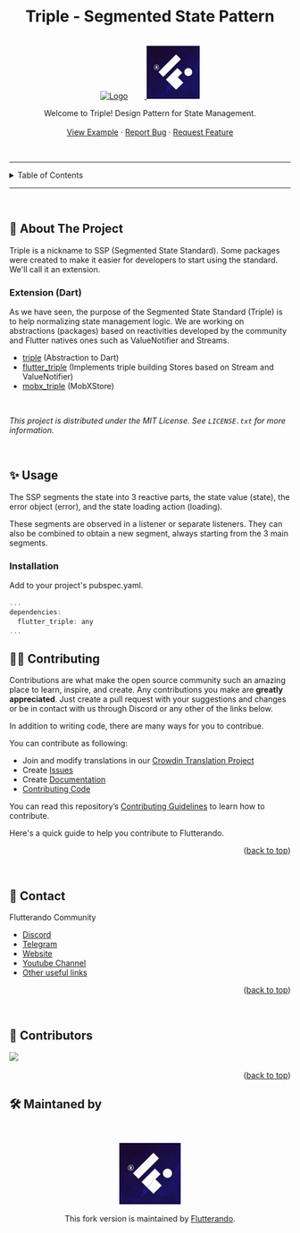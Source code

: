 <a name="readme-top"></a>

<!--
*** This template was base on othneildrew's Best-README-Template. If you have a suggestion that would make this better, please fork the repo and create a pull request if it's for the template as whole. 

If it's for the Flutterando version of the template just send a message to us (our contacts are below)

*** Don't forget to give his project a star, he deserves it!
*** Thanks for your support! 
-->


  <h1 align="center">Triple - Segmented State Pattern</h1>


<!-- PROJECT LOGO -->
<br />
<div align="center">
  <a href="https://github.com/othneildrew/Best-README-Template">
    <img src="https://raw.githubusercontent.com/Flutterando/triple_pattern/master/doc/static/img/docusaurus.png" alt="Logo" width="80" style=" padding-right: 30px;">
  </a>
  <a href="https://github.com/Flutterando/README-Template/">
    <img src="https://raw.githubusercontent.com/Flutterando/README-Template/master/readme_assets/logo-flutterando.png" alt="Logo" width="95">
  </a>

  <br />
  <p align="center">
    Welcome to Triple!
    Design Pattern for State Management. 
    <br>
    <br>
    <a href="https://triple.flutterando.com.br">View Example</a>
    ·
    <a href="https://github.com/Flutterando/triple_pattern/issues">Report Bug</a>
    ·
    <a href="https://github.com/Flutterando/triple_pattern/pulls">Request Feature</a>
  </p>
</div>

<br>

---


<!-- TABLE OF CONTENTS -->
<details>
  <summary>Table of Contents</summary>
  <ol>
    <li><a href="#about-the-project">About The Project</a></li>
    <li><a href="#contributing">Contributing</a></li>
    <li><a href="#license">License</a></li>
    <li><a href="#contact">Contact</a></li>
    <li><a href="#acknowledgments">Acknowledgments</a></li>
  </ol>
</details>


---

<br>

<!-- ABOUT THE PROJECT -->
## :memo: About The Project

Triple is a nickname to SSP (Segmented State Standard). Some packages were created to make it easier for developers to start using the standard. We'll call it an extension.
### Extension (Dart)
As we have seen, the purpose of the Segmented State Standard (Triple) is to help normalizing state management logic. We are working on abstractions (packages) based on reactivities developed by the community and Flutter natives ones such as ValueNotifier and Streams.
* <a href="https://pub.dev/packages/triple">triple</a> (Abstraction to Dart)  
* <a href="https://pub.dev/packages/flutter_triple">flutter_triple</a> (Implements triple building Stores based on Stream and ValueNotifier)
* <a href="https://pub.dev/packages/mobx_triple">mobx_triple</a> (MobXStore)

<br>

<i>This project is distributed under the MIT License. See `LICENSE.txt` for more information.</i>

<br>

## ✨ Usage

The SSP segments the state into 3 reactive parts, the state value (state), the error object (error), and the state loading action (loading).

These segments are observed in a listener or separate listeners. They can also be combined to obtain a new segment, always starting from the 3 main segments.

### Installation

Add to your project's pubspec.yaml.

```dart
...
dependencies:
  flutter_triple: any
...
```
<!-- CONTRIBUTING -->
## 🧑‍💻 Contributing

Contributions are what make the open source community such an amazing place to learn, inspire, and create. Any contributions you make are **greatly appreciated**. Just create a pull request with your suggestions and changes or be in contact with us through Discord or any other of the links below. 

In addition to writing code, there are many ways for you to contribue.

You can contribute as following:
- Join and modify translations in our [Crowdin Translation Project](https://crowdin.com/project/apitablecode/invite?h=f48bc26f9eb188dcd92d5eb4a66f2c1f1555185)
- Create [Issues](https://github.com/flutterando-readme-template/flutterando-readme-template/issues/new/choose)
- Create [Documentation](./docs)
- [Contributing Code](./docs/contribute/developer-guide.md)


You can read this repository’s [Contributing Guidelines](./CONTRIBUTING.md) to learn how to contribute.

Here's a quick guide to help you contribute to Flutterando.

<p align="right">(<a href="#readme-top">back to top</a>)</p>

<br>

<!-- CONTACT -->
## 💬 Contact

Flutterando Community
- [Discord](https://discord.gg/qNBDHNARja)
- [Telegram](https://t.me/flutterando)
- [Website](https://www.flutterando.com.br)
- [Youtube Channel](https://www.youtube.com.br/flutterando)
- [Other useful links](https://linktr.ee/flutterando)

<p align="right">(<a href="#readme-top">back to top</a>)</p>


<br>

<!-- CONTRIBUTORS -->
## 👥 Contributors

<a href="https://github.com/Flutterando/triple_pattern/graphs/contributors">
  <img src="https://contrib.rocks/image?repo=flutterando/triple_pattern" />
</a>

<p align="right">(<a href="#readme-top">back to top</a>)</p>

<!-- MANTAINED BY -->
## 🛠️ Maintaned by

<br>

<p align="center">
  <a href="https://www.flutterando.com.br">
    <img width="110px" src="https://raw.githubusercontent.com/Flutterando/README-Template/master/readme_assets/logo-flutterando.png">
  </a>
  <p align="center">
    This fork version is maintained by <a href="https://www.flutterando.com.br">Flutterando</a>.
  </p>
</p>
